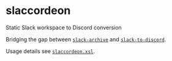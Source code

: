# slaccordeon

Static Slack workspace to Discord conversion

Bridging the gap between [`slack-archive`](https://github.com/felixrieseberg/slack-archive) and [`slack-to-discord`](https://github.com/pR0Ps/slack-to-discord).

Usage details see [`slaccordeon.xsl`](slaccordeon.xsl).
